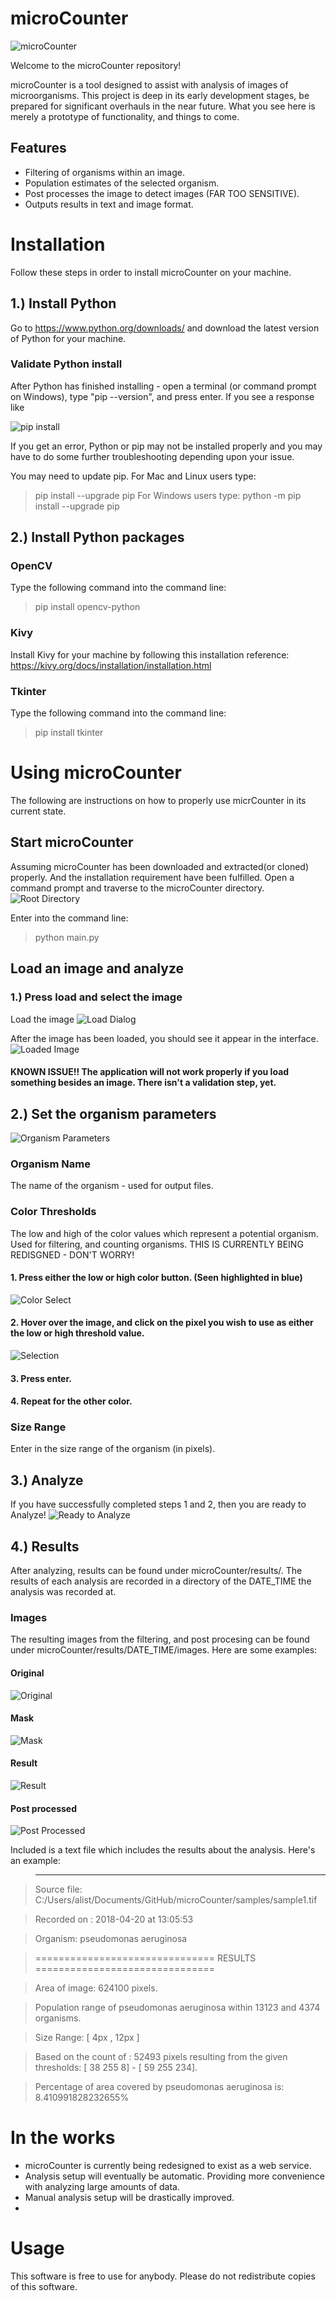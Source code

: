 # microCounter

![microCounter](https://github.com/alistair-mclean/microCounter/blob/master/res/main.png?raw=true)

Welcome to the microCounter repository!

microCounter is a tool designed to assist with analysis of images of microorganisms. 
This project is deep in its early development stages, be prepared for significant overhauls in the near future. 
What you see here is merely a prototype of functionality, and things to come. 

## Features
- Filtering of organisms within an image. 
- Population estimates of the selected organism.
- Post processes the image to detect images (FAR TOO SENSITIVE).
- Outputs results in text and image format. 

# Installation
Follow these steps in order to install microCounter on your machine. 

## 1.) Install Python 
Go to https://www.python.org/downloads/ and download the latest version of Python for your machine. 

### Validate Python install
After Python has finished installing - open a terminal (or command prompt on Windows), type "pip --version", and press enter. If you see a response like 

![pip install](https://github.com/alistair-mclean/microCounter/blob/master/res/pipVersion.png?raw=true)


If you get an error, Python or pip may not be installed properly and you may have to do some further troubleshooting depending upon your issue. 

You may need to update pip. 
For Mac and Linux users type: 
> pip install --upgrade pip
For Windows users type: 
> python -m pip install --upgrade pip

## 2.) Install Python packages

### OpenCV
Type the following command into the command line:
>pip install opencv-python

### Kivy 
Install Kivy for your machine by following this installation reference: https://kivy.org/docs/installation/installation.html

### Tkinter
Type the following command into the command line:
>pip install tkinter

# Using microCounter
The following are instructions on how to properly use micrCounter in its current state. 

## Start microCounter
Assuming microCounter has been downloaded and extracted(or cloned) properly. And the installation requirement have been fulfilled. 
Open a command prompt and traverse to the microCounter directory. 
![Root Directory](https://github.com/alistair-mclean/microCounter/blob/master/res/rootDirectory.png?raw=true)

Enter into the command line: 
> python main.py 


## Load an image and analyze

### 1.) Press load and select the image
Load the image
![Load Dialog](https://github.com/alistair-mclean/microCounter/blob/master/res/loadImage.png?raw=true)

After the image has been loaded, you should see it appear in the interface. 
![Loaded Image](https://github.com/alistair-mclean/microCounter/blob/master/res/loadedImage.png?raw=true)

#### KNOWN ISSUE!! The application will not work properly if you load something besides an image. There isn't a validation step, yet. 

## 2.) Set the organism parameters
![Organism Parameters](https://github.com/alistair-mclean/microCounter/blob/master/res/organismParameters.png?raw=true)

### Organism Name 
The name of the organism - used for output files.

### Color Thresholds 
The low and high of the color values which represent a potential organism. Used for filtering, and counting organisms. THIS IS CURRENTLY BEING REDISGNED - DON'T WORRY!

#### 1. Press either the low or high color button.  (Seen highlighted in blue)
![Color Select](https://github.com/alistair-mclean/microCounter/blob/master/res/selectColor.png?raw=true)

#### 2. Hover over the image, and click on the pixel you wish to use as either the low or high threshold value. 
![Selection](https://github.com/alistair-mclean/microCounter/blob/master/res/colorSelection.png?raw=true)
#### 3. Press enter. 
#### 4. Repeat for the other color. 



### Size Range
Enter in the size range of the organism (in pixels). 

## 3.) Analyze 
If you have successfully completed steps 1 and 2, then you are ready to Analyze!
![Ready to Analyze](https://github.com/alistair-mclean/microCounter/blob/master/res/readyToAnalyze.png?raw=true)

## 4.) Results
After analyzing, results can be found under microCounter/results/. 
The results of each analysis are recorded in a directory of the DATE_TIME the analysis was recorded at. 


### Images
The resulting images from the filtering, and post procesing can be found under microCounter/results/DATE_TIME/images. 
Here are some examples: 

#### Original
![Original](https://github.com/alistair-mclean/microCounter/blob/master/results/20180420_130553/images/original.jpg?raw=true)

#### Mask
![Mask](https://github.com/alistair-mclean/microCounter/blob/master/results/20180420_130553/images/pseudomonas%20aeruginosa_Mask.jpg?raw=true)

#### Result
![Result](https://github.com/alistair-mclean/microCounter/blob/master/results/20180420_130553/images/pseudomonas%20aeruginosa_Result.jpg?raw=true)

#### Post processed
![Post Processed](https://github.com/alistair-mclean/microCounter/blob/master/results/20180420_130553/images/pseudomonas%20aeruginosa_PostProcessed.jpg?raw=true)


Included is a text file which includes the results about the analysis. Here's an example: 
>-----------------------------------------------------------------------

> Source file: C:/Users/alist/Documents/GitHub/microCounter/samples/sample1.tif

> Recorded on : 2018-04-20 at 13:05:53

> Organism: pseudomonas aeruginosa

>=============================== RESULTS ===============================

> Area of image: 624100 pixels.

> Population range of pseudomonas aeruginosa within 13123 and 4374 organisms.

> Size Range: [ 4px , 12px ]

> Based on the count of : 52493 pixels resulting from the given thresholds: [ 38 255   8] - [ 59 255 234]. 

> Percentage of area covered by pseudomonas aeruginosa is: 8.410991828232655%



# In the works
- microCounter is currently being redesigned to exist as a web service.
- Analysis setup will eventually be automatic. Providing more convenience with analyzing large amounts of data. 
- Manual analysis setup will be drastically improved. 
- 

# Usage
This software is free to use for anybody. Please do not redistribute copies of this software.  

